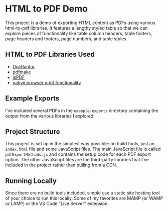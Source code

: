 # HTML to PDF Demo

This project is a demo of exporting HTML content as PDFs using various html-to-pdf libraries. It features a lengthy styled table so that we can explore pieces of functionality like table column headers, table footers, page headers and footers, page numbers, and table styles.

## HTML to PDF Libraries Used

- [DocRaptor](https://docraptor.com)
- [pdfmake](http://pdfmake.org/)
- [jsPDF](https://github.com/MrRio/jsPDF)
- [native browser print functionality](https://www.w3schools.com/jsref/met_win_print.asp)

## Example Exports

I've included several PDFs in the `example-exports` directory containing the output from the various libraries I explored.

## Project Structure

This project is set up in the simplest way possible: no build tools, just an `index.html` file and some JavaScript files. The main JavaScript file is called `pdfExportMethods.js` and contains the setup code for each PDF export option. The other JavaScript files are the third-party libraries that I've included in the project rather than pulling from a CDN.

## Running Locally

Since there are no build tools included, simple use a static site hosting tool of your choice to run this locally. Some of my favorites are MAMP (or WAMP or LAMP) or the VS Code "Live Server" extension.

